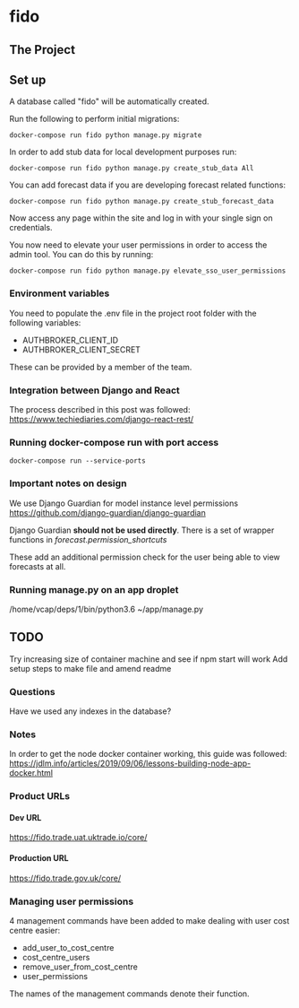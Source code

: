 # fido

## The Project



## Set up

A database called "fido" will be automatically created.

Run the following to perform initial migrations:

```
docker-compose run fido python manage.py migrate
```

In order to add stub data for local development purposes run:

```
docker-compose run fido python manage.py create_stub_data All
```

You can add forecast data if you are developing forecast related functions:

```
docker-compose run fido python manage.py create_stub_forecast_data
```

Now access any page within the site and log in with your single sign on credentials.

You now need to elevate your user permissions in order to access the admin tool. You can do this by running:

```
docker-compose run fido python manage.py elevate_sso_user_permissions
```

### Environment variables

You need to populate the .env file in the project root folder with the following variables:

* AUTHBROKER_CLIENT_ID
* AUTHBROKER_CLIENT_SECRET

These can be provided by a member of the team.

### Integration between Django and React

The process described in this post was followed: 
https://www.techiediaries.com/django-react-rest/

### Running docker-compose run with port access
```
docker-compose run --service-ports
```

### Important notes on design

We use Django Guardian for model instance level permissions https://github.com/django-guardian/django-guardian

Django Guardian **should not be used directly**. There is a set of wrapper functions in *forecast.permission_shortcuts*

These add an additional permission check for the user being able to view forecasts at all.

### Running manage.py on an app droplet
/home/vcap/deps/1/bin/python3.6 ~/app/manage.py

## TODO
Try increasing size of container machine and see if npm start will work
Add setup steps to make file and amend readme

### Questions

Have we used any indexes in the database?



### Notes
In order to get the node docker container working, this guide was followed: https://jdlm.info/articles/2019/09/06/lessons-building-node-app-docker.html

### Product URLs

#### Dev URL
https://fido.trade.uat.uktrade.io/core/

#### Production URL
https://fido.trade.gov.uk/core/

### Managing user permissions

4 management commands have been added to make dealing with user cost centre easier:

 * add_user_to_cost_centre
 * cost_centre_users
 * remove_user_from_cost_centre
 * user_permissions
 
The names of the management commands denote their function.
